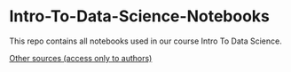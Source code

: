 # Intro-To-Data-Science-Notebooks
This repo contains all notebooks used in our course Intro To Data Science.

<a href="https://drive.google.com/drive/folders/131U_i1BR37OHmKpcC2dYTXB4MsbTsnzG?usp=sharing">Other sources (access only to authors)</a>
